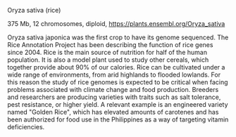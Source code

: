 Oryza sativa (rice)

375 Mb, 12 chromosomes, diploid, https://plants.ensembl.org/Oryza_sativa

Oryza sativa japonica was the first crop to have its genome sequenced. The Rice Annotation Project has been describing the function of rice genes since 2004. Rice is the main source of nutrition for half of the human population. It is also a model plant used to study other cereals, which together provide about 90% of our calories. Rice can be cultivated under a wide range of environments, from arid highlands to flooded lowlands. For this reason the study of rice genomes is expected to be critical when facing problems associated with climate change and food production. Breeders and researchers are producing varieties with traits such as salt tolerance, pest resistance, or higher yield. A relevant example is an engineered variety named "Golden Rice", which has elevated amounts of carotenes and has been authorized for food use in the Philippines as a way of targeting vitamin deficiencies.
